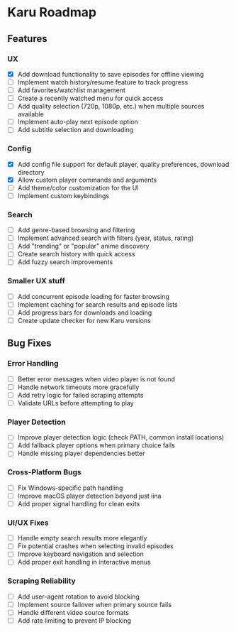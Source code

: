 # Karu Roadmap

## Features

### UX
- [x] Add download functionality to save episodes for offline viewing
- [ ] Implement watch history/resume feature to track progress
- [ ] Add favorites/watchlist management
- [ ] Create a recently watched menu for quick access
- [ ] Add quality selection (720p, 1080p, etc.) when multiple sources available
- [ ] Implement auto-play next episode option
- [ ] Add subtitle selection and downloading

### Config
- [x] Add config file support for default player, quality preferences, download directory
- [x] Allow custom player commands and arguments
- [ ] Add theme/color customization for the UI
- [ ] Implement custom keybindings

### Search
- [ ] Add genre-based browsing and filtering
- [ ] Implement advanced search with filters (year, status, rating)
- [ ] Add "trending" or "popular" anime discovery
- [ ] Create search history with quick access
- [ ] Add fuzzy search improvements

### Smaller UX stuff
- [ ] Add concurrent episode loading for faster browsing
- [ ] Implement caching for search results and episode lists
- [ ] Add progress bars for downloads and loading
- [ ] Create update checker for new Karu versions

## Bug Fixes

### Error Handling
- [ ] Better error messages when video player is not found
- [ ] Handle network timeouts more gracefully
- [ ] Add retry logic for failed scraping attempts
- [ ] Validate URLs before attempting to play

### Player Detection
- [ ] Improve player detection logic (check PATH, common install locations)
- [ ] Add fallback player options when primary choice fails
- [ ] Handle missing player dependencies better

### Cross-Platform Bugs
- [ ] Fix Windows-specific path handling
- [ ] Improve macOS player detection beyond just iina
- [ ] Add proper signal handling for clean exits

### UI/UX Fixes
- [ ] Handle empty search results more elegantly
- [ ] Fix potential crashes when selecting invalid episodes
- [ ] Improve keyboard navigation and selection
- [ ] Add proper exit handling in interactive menus

### Scraping Reliability
- [ ] Add user-agent rotation to avoid blocking
- [ ] Implement source failover when primary source fails
- [ ] Handle different video source formats
- [ ] Add rate limiting to prevent IP blocking
